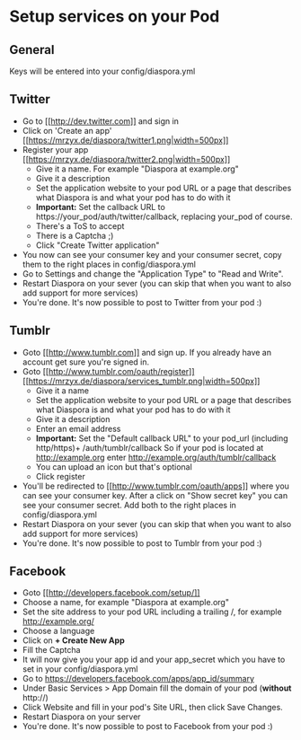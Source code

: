 # Setup services on your Pod

## General

Keys will be entered into your config/diaspora.yml

## Twitter

* Go to [[http://dev.twitter.com]] and sign in
* Click on 'Create an app'
  [[https://mrzyx.de/diaspora/twitter1.png|width=500px]]
* Register your app
  [[https://mrzyx.de/diaspora/twitter2.png|width=500px]]
    * Give it a name.  For example "Diaspora at example.org"
    * Give it a description
    * Set the application website to your pod URL or a page that describes what Diaspora is and what your pod has to do with it
    * **Important:** Set the callback URL to https://your_pod/auth/twitter/callback, replacing your_pod of course.
    * There's a ToS to accept
    * There is a Captcha  ;)
    * Click "Create Twitter application"
* You now can see your consumer key and your consumer secret, copy them to the right places in config/diaspora.yml
* Go to Settings and change the "Application Type" to "Read and Write".
* Restart Diaspora on your sever (you can skip that when you want to also add support for more services) 
* You're done. It's now possible to post to Twitter from your pod :)

## Tumblr

* Goto [[http://www.tumblr.com]] and sign up. If you already have an account get sure you're signed in.
* Goto [[http://www.tumblr.com/oauth/register]]        
  [[https://mrzyx.de/diaspora/services_tumblr.png|width=500px]]
    * Give it a name
    * Set the application website to your pod URL or a page that describes what Diaspora is and what your pod has to do with it
    * Give it a description
    * Enter an email address
    * **Important:** Set the "Default callback URL" to your pod_url (including http/https)+ /auth/tumblr/callback So if your pod is located at http://example.org enter http://example.org/auth/tumblr/callback
    * You can upload an icon but that's optional
    * Click register
* You'll be redirected to [[http://www.tumblr.com/oauth/apps]] where you can see your consumer key. After a click on "Show secret key" you can see your consumer secret. Add both to the right places in config/diaspora.yml
* Restart Diaspora on your sever (you can skip that when you want to also add support for more services) 
* You're done. It's now possible to post to Tumblr from your pod :)


## Facebook

* Goto [[http://developers.facebook.com/setup/]]
* Choose a name, for example "Diaspora at example.org"
* Set the site address to your pod URL including a trailing /, for example http://example.org/
* Choose a language
* Click on **+ Create New App**
* Fill the Captcha
* It will now give you your app id and your app_secret which you have to set in your config/diaspora.yml
* Go to https://developers.facebook.com/apps/app_id/summary
* Under Basic Services > App Domain fill the domain of your pod (**without** http://)
* Click Website and fill in your pod's Site URL, then click Save Changes.
* Restart Diaspora on your server
* You're done. It's now possible to post to Facebook from your pod :)